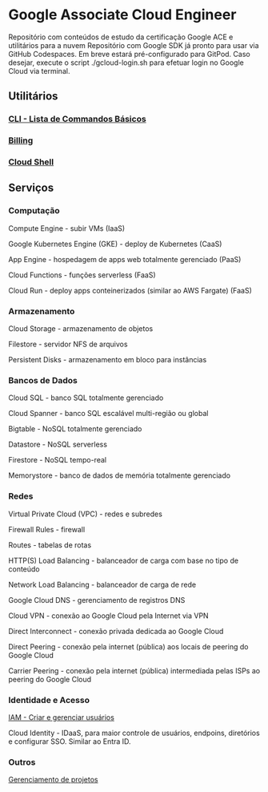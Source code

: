 # Google Associate Cloud Engineer

Repositório com conteúdos de estudo da certificação Google ACE e utilitários para a nuvem
Repositório com Google SDK já pronto para usar via GitHub Codespaces. Em breve estará pré-configurado para GitPod.
Caso desejar, execute o script ./gcloud-login.sh para efetuar login no Google Cloud via terminal.

## Utilitários

### [CLI - Lista de Commandos Básicos](./cli/README.md)

### [Billing](/billing/README.md)

### [Cloud Shell](/cloud-shell/README.md)

## Serviços

### Computação

Compute Engine - subir VMs (IaaS)

Google Kubernetes Engine (GKE) - deploy de Kubernetes (CaaS)

App Engine - hospedagem de apps web totalmente gerenciado (PaaS)

Cloud Functions - funções serverless (FaaS)

Cloud Run - deploy apps conteinerizados (similar ao AWS Fargate) (FaaS)

### Armazenamento

Cloud Storage - armazenamento de objetos

Filestore - servidor NFS de arquivos

Persistent Disks - armazenamento em bloco para instâncias

### Bancos de Dados

Cloud SQL - banco SQL totalmente gerenciado

Cloud Spanner - banco SQL escalável multi-região ou global

Bigtable - NoSQL totalmente gerenciado

Datastore - NoSQL serverless

Firestore - NoSQL tempo-real

Memorystore - banco de dados de memória totalmente gerenciado

### Redes

Virtual Private Cloud (VPC) - redes e subredes

Firewall Rules - firewall

Routes - tabelas de rotas

HTTP(S) Load Balancing - balanceador de carga com base no tipo de conteúdo

Network Load Balancing - balanceador de carga de rede

Google Cloud DNS - gerenciamento de registros DNS

Cloud VPN - conexão ao Google Cloud pela Internet via VPN

Direct Interconnect - conexão privada dedicada ao Google Cloud

Direct Peering - conexão pela internet (pública) aos locais de peering do Google Cloud 

Carrier Peering - conexão pela internet (pública) intermediada pelas ISPs ao peering do Google Cloud

### Identidade e Acesso

[IAM - Criar e gerenciar usuários](/iam/README.md)

Cloud Identity - IDaaS, para maior controle de usuários, endpoins, diretórios e configurar SSO. Similar ao Entra ID.

### Outros

[Gerenciamento de projetos](/project-management/README.md)